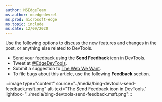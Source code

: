 ```yaml
---
author: MSEdgeTeam
ms.author: msedgedevrel
ms.prod: microsoft-edge
ms.topic: include
ms.date: 12/09/2020
---
```

Use the following options to discuss the new features and changes in the post, or anything else related to DevTools.

*   Send your feedback using the **Send Feedback** icon in DevTools.
*   Tweet at [@EdgeDevTools](https://twitter.com/intent/tweet?text=@EdgeDevTools).
*   Submit a suggestion to [The Web We Want](https://webwewant.fyi).
*   To file bugs about this article, use the following **Feedback** section.

:::image type="content" source="../media/bing-devtools-send-feedback.msft.png" alt-text="The Send Feedback icon in DevTools." lightbox="../media/bing-devtools-send-feedback.msft.png":::


<!-- links -->



